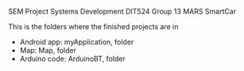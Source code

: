 SEM Project Systems Development DIT524 Group 13
MARS SmartCar

This is the folders where the finished projects are in
* Android app: myApplication, folder
* Map: Map, folder
* Arduino code: ArduinoBT, folder

